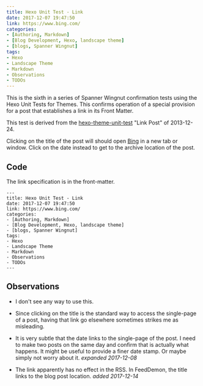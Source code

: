 ```yaml
---
title: Hexo Unit Test - Link
date: 2017-12-07 19:47:50
link: https://www.bing.com/
categories:
- [Authoring, Markdown]
- [Blog Development, Hexo, landscape theme]
- [blogs, Spanner Wingnut]
tags:
- Hexo
- Landscape Theme
- Markdown
- Observations
- TODOs
---
```

This is the sixth in a series of Spanner Wingnut confirmation tests using the Hexo Unit Tests for Themes.  This confirms operation of a special provision for a post that establishes a link in its Front Matter.

This test is derived from the [hexo-theme-unit-test](https://github.com/hexojs/hexo-theme-unit-test) "Link Post" of 2013-12-24.

Clicking on the title of the post will should open [Bing](https://www.bing.com) in a new tab or window.  Click on the date instead to get to the archive location of the post.

## Code ##

The link specification is in the front-matter.

```
---
title: Hexo Unit Test - Link
date: 2017-12-07 19:47:50
link: https://www.bing.com/
categories:
- [Authoring, Markdown]
- [Blog Development, Hexo, landscape theme]
- [blogs, Spanner Wingnut]
tags:
- Hexo
- Landscape Theme
- Markdown
- Observations
- TODOs
---
```

## Observations ##

 * I don't see any way to use this.
 
 * Since clicking on the title is the standard way to access the single-page of a post, having that link go elsewhere sometimes strikes me as misleading.  
 
 * It is very subtle that the date links to the single-page of the post.  I need to make two posts on the same day and confirm that is actually what happens.  It might be useful to provide a finer date stamp.  Or maybe simply not worry about it.  *expanded 2017-12-08*
 
 * The link apparently has no effect in the RSS.  In FeedDemon, the title links to the blog post location.  *added 2017-12-14*
 
